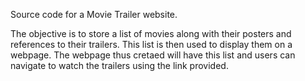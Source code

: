 Source code for a Movie Trailer website.

The objective is to store a list of movies along with their posters and references to their trailers. 
This list is then used to display them on a webpage.
The webpage thus cretaed will have this list and users can navigate to watch the trailers using the link provided.